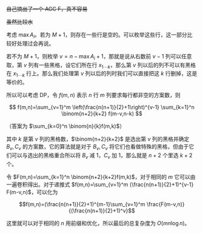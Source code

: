 ~~自己搞出了一个 AGC F，真不容易~~

~~虽然比较水~~

考虑 $\max A_i$。若为 $M+1$，则存在一些行是空的。可以枚举这些行，这一部分比较好处理过会再说。

若不为 $M+1$，则枚举 $v=n-\max A_i+1$，那就是说从右数前 $v-1$ 列可以任意取，第 $v$ 列有一些黑格，设它们所在行 $x_{1\cdots k}$，那么第 $v$ 列以后的列不可以有黑格在 $x_{1\cdots k}$ 行上。那么我们处理第 $v$ 列以后的列时我们可以直接把这 $k$ 行删掉，这是等价的。

所以可以考虑 DP，令 $f(m,n)$ 表示 $n$ 行 $m$ 列要求每行都非空的方案数，则

$$ f(m,n)=\sum_{v=1}^m \left(\frac{n(n+1)}{2}+1\right)^{v-1} \sum_{k=1}^n \binom{n+2}{k+2} f(m-v,n-k) $$

（答案为 $\sum_{k=0}^n \binom{n}{k}f(m,k)$）

其中 $k$ 是第 $v$ 列的黑格数，$\binom{n+2}{k+2}$ 是选出第 $v$ 列的黑格并确定 $B_v,C_v$ 的方案数，它的算法就是对于 $B_v,C_v$ 将它们也看做特殊的黑格，但由于它们可以与选出的黑格重合所以将 $B_v$ 减 1，$C_v$ 加 1，那么就是 $n+2$ 个里选 $k+2$ 个。

令 $F(m,n)=\sum_{k=1}^n \binom{n+2}{k+2}f(m,k)$，对于相同的 $m$ 它可以由一遍卷积得出。对于递推式 $f(m,n)=\sum_{v=1}^m (\frac{n(n+1)}{2}+1)^{v-1} F(m-v,n)$，可以化为

$$f(m,n)=(\frac{n(n+1)}{2}+1)^{m-1}\sum_{v=1}^m \frac{F(m-v,n)}{(\frac{n(n+1)}{2}+1)^v}$$

这里就可以对于相同的 $n$ 用前缀和优化，所以最后的总复杂度为 $O(mn\log n)$。